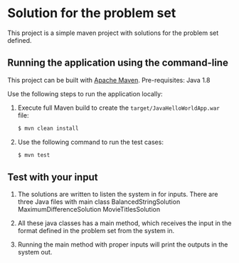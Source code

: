 # Solution for the problem set

This project is a simple maven project with solutions for the problem set defined.

## Running the application using the command-line

This project can be built with [Apache Maven](http://maven.apache.org/). 
Pre-requisites: Java 1.8

Use the following steps to run the application locally:

1. Execute full Maven build to create the `target/JavaHelloWorldApp.war` file:
    ```bash
    $ mvn clean install
    ```

2. Use the following command to run the test cases:
    ```bash
    $ mvn test
    ```
## Test with your input

1. The solutions are written to listen the system in for inputs. There are three Java files with main class
    BalancedStringSolution
    MaximumDifferenceSolution
    MovieTitlesSolution

2. All these java classes has a main method, which receives the input in the format defined in the problem set from the system in.

3. Running the main method with proper inputs will print the outputs in the system out.
